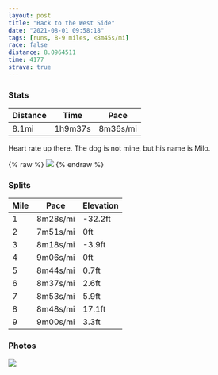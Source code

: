```yaml
---
layout: post
title: "Back to the West Side"
date: "2021-08-01 09:58:18"
tags: [runs, 8-9 miles, <8m45s/mi]
race: false
distance: 8.0964511
time: 4177
strava: true
---
```


### Stats

| Distance | Time | Pace |
|----------|------|------|
|8.1mi|1h9m37s|8m36s/mi|

Heart rate up there. The dog is not mine, but his name is Milo.

{% raw %}
<img src='https://maps.googleapis.com/maps/api/staticmap?maptype=roadmap&path=enc:}cwwF`btbMb@j@VT@Hi@p@_@\YLu@v@QdCN`AJ`CSzBs@fDH|@G~@VHt@v@rAx@fA~@jC~Ax@r@^Ph@d@`@P\h@@v@R^Rh@RXTNlEfAd@d@n@T|Bl@t@Cl@L`@Et@Ll@Eb@@^\NDJPF?b@Sp@g@n@@l@JFEL_@DW?Qr@uANH`@D@G`@Ij@OL@?DFFR@BDKNFFHD~AB\G`@HBDf@HPZL?rA`@z@LjDVzBJd@Kf@]\@lA\`An@tBx@fABXCp@VjANZRj@BZRTFvAv@tAX\Vd@JnBAxCJ~B@pBLl@CjAPf@@b@PbCAr@Pt@DjCEfAFdEH^BvAXzAAl@PvACFHR@n@If@Bd@Mz@AxBWd@?j@RbAV`Dd@hDXhADjDp@|@Dx@Pd@?jANlAD`@HRLnAJ`C`@vCPXNv@LZTj@Th@JdBNl@Kz@?pD\rATVPJ\Dt@Ih@On@DPAb@HxAMhD?lAO|@?XJVb@VhCb@v@Fb@C\NlA@tDZnBb@JFFPb@BZCJDT?h@\LAd@_@SF^l@h@IhA{@b@KrAKb@Hb@hA`@n@fALp@?xAX~@AzAR`@Ch@TVAvB^hCTXHp@BuAU_BJqAMcCIm@MUQ}AOcAEg@SyAEYSMq@?o@R{ABu@KWo@KeAAk@FMa@o@O_@BCHArAIhBM`@M@m@KwBGyAWuAKc@Ck@@{BW_AAqAQeDS{B_@GG?OBm@^eEFmA@uAFSBm@Lq@C_AJ]Dq@CG{@SyCQe@McACa@Ie@?k@No@Ky@?m@]gA_@gBa@aBIyA[_CSm@Ue@GoE_@{B]SKy@GkCEkBIaAM{@BmI_A{@UiGFeEKaB@qAO{AEcAIqA@gBWwBCw@OuCA[D}BS_A@]IeABw@IeDE_@YSY{Ai@]Oc@Wm@o@sAWuEg@oBa@g@CwDq@cAEy@H[Ei@YyBUgAUmB[{AI]MeBM]Fs@SQCm@CUDQ`@W\cALc@J]Ri@EKEeAAqANkBDqB[{@]y@K_AYWS_D_AoAScA]e@G{@]gBeA_BkA_DgBoDmCq@_@BBFGDg@Tk@@MJI^kAr@oCBUDOP]b@g@j@y@`@Sx@Uf@_@l@PDPf@DLy@HUF?&key=AIzaSyC1MId7bFpkLXNAaYhBSTb8jLyiSqzbDtM&size=800x800&markers=color:yellow|label:S|40.75599,-73.99985&markers=color:green|label:F|40.754650000000005,-74.00214999999996'>
{% endraw %}

### Splits

| Mile | Pace | Elevation |
|------|------|-----------|
|1|8m28s/mi|-32.2ft|
|2|7m51s/mi|0ft|
|3|8m18s/mi|-3.9ft|
|4|9m06s/mi|0ft|
|5|8m44s/mi|0.7ft|
|6|8m37s/mi|2.6ft|
|7|8m53s/mi|5.9ft|
|8|8m48s/mi|17.1ft|
|9|9m00s/mi|3.3ft|

### Photos
<img src='https://dgtzuqphqg23d.cloudfront.net/NpcJh_9IXVy6lholRrvDsuzISp2j2uhHl30pHDJMf24-576x768.jpg'>
